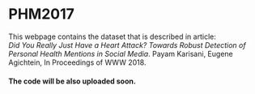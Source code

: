 # PHM2017

This webpage contains the dataset that is described in article:<br />
*Did You Really Just Have a Heart Attack? Towards Robust Detection of Personal Health Mentions in Social Media*. Payam Karisani, Eugene Agichtein, In Proceedings of WWW 2018.

#### The code will be also uploaded soon.
